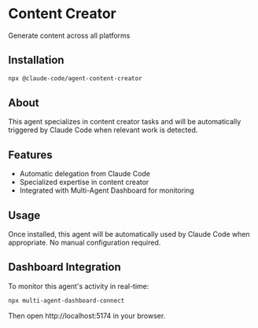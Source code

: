 # Content Creator

Generate content across all platforms

## Installation

```bash
npx @claude-code/agent-content-creator
```

## About

This agent specializes in content creator tasks and will be automatically triggered by Claude Code when relevant work is detected.

## Features

- Automatic delegation from Claude Code
- Specialized expertise in content creator
- Integrated with Multi-Agent Dashboard for monitoring

## Usage

Once installed, this agent will be automatically used by Claude Code when appropriate. No manual configuration required.

## Dashboard Integration

To monitor this agent's activity in real-time:

```bash
npx multi-agent-dashboard-connect
```

Then open http://localhost:5174 in your browser.
